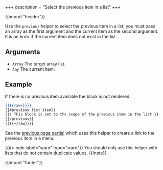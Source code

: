 +++
description = "Select the previous item in a list"
+++

{{import "header"}}

Use the `previous` helper to select the previous item in a list; you must pass an array as the first argument and the current item as the second argument. It is an error if the current item does not exist in the list.

## Arguments

* `Array` The target array list.
* `Any` The current item.

## Example

If there is no previous item available the block is not rendered.

```handlebars
{{{{raw~}}}}
{{#previous list item}}
{{! This block is set to the scope of the previous item in the list }}
{{/previous}}
{{{{~/raw}}}}
```

See the [previous page partial](https://github.com/uwe-app/plugins/blob/main/std/menu/partials/prev-page.hbs) which uses this helper to create a link to the previous item in a menu.

{{#> note label="warn" type="warn"}}
You should only use this helper with lists that do not contain duplicate values.
{{/note}}

{{import "footer"}}
